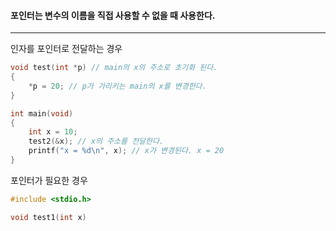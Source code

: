 #### 포인터는 변수의 이름을 직접 사용할 수 없을 때 사용한다. ####
____
인자를 포인터로 전달하는 경우
```c
void test(int *p) // main의 x의 주소로 초기화 된다.
{
	*p = 20; // p가 가리키는 main의 x를 변경한다.
}

int main(void)
{
	int x = 10;
	test2(&x); // x의 주소를 전달한다.
	printf("x = %d\n", x); // x가 변경된다. x = 20
}
```

포인터가 필요한 경우
```c
#include <stdio.h>

void test1(int x)
```
